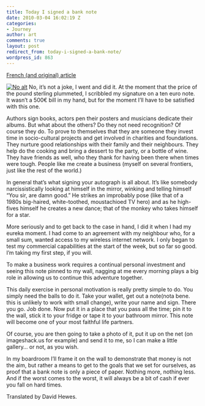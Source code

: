 ```yaml
---
title: Today I signed a bank note
date: 2010-03-04 16:02:19 Z
categories:
- Journey
author: art
comments: true
layout: post
redirect_from: today-i-signed-a-bank-note/
wordpress_id: 863
---
```


[French (and original) article](https://irz.fr/aujourdhui-jai-signe-un-billet-de-banque)

<a href="https://static.irz.fr/2010/03/cash-wad.jpg"><img alt="No alt" data-src="https://static.irz.fr/2010/03/cash-wad-300x225.jpg" src="https://static.irz.fr/thumb.php?size=<100&crop=0&src=https://static.irz.fr/2010/03/cash-wad-300x225.jpg" /></a> No, it’s not a joke, I went and did it.  At the moment that the price of the pound sterling plummeted, I scribbled my signature on a ten euro note.  It wasn’t a 500€ bill in my hand, but for the moment I’ll have to be satisfied with this one.

Authors sign books, actors pen their posters and musicians dedicate their albums.  But what about the others?  Do they not need recognition?  Of course they do.  To prove to themselves that they are someone they invest time in socio-cultural projects and get involved in charities and foundations.  They nurture good relationships with their family and their neighbours.  They help do the cooking and bring a dessert to the party, or a bottle of wine.  They have friends as well, who they thank for having been there when times were tough.  People like me create a business (myself on several frontiers, just like the rest of the world.)<!-- more -->

In general that’s what signing your autograph is all about.  It’s like somebody narcissistically looking at himself in the mirror, winking and telling himself “You sir, are damn good.”  He strikes an improbably pose (like that of a 1980s big-haired, white-toothed, moustachioed TV hero) and as he high-fives himself he creates a new dance; that of the monkey who takes himself for a star.

More seriously and to get back to the case in hand, I did it when I had my eureka moment.  I had come to an agreement with my neighbour who, for a small sum, wanted access to my wireless internet network.  I only began to test my commercial capabilities at the start of the week, but so far so good.  I’m taking my first step, if you will.

To make a business work requires a continual personal investment and seeing this note pinned to my wall, nagging at me every morning plays a big role in allowing us to continue this adventure together.

This daily exercise in personal motivation is really pretty simple to do.  You simply need the balls to do it.  Take your wallet, get out a note(nota bene. this is unlikely to work with small change), write your name and sign.  There you go.  Job done.  Now put it in a place that you pass all the time; pin it to the wall, stick it to your fridge or tape it to your bathroom mirror.  This note will become one of your most faithful life partners.

Of course, you are then going to take a photo of it, put it up on the net (on imageshack.us for example) and send it to me, so I can make a little gallery… or not, as you wish.

In my boardroom I’ll frame it on the wall to demonstrate that money is not the aim, but rather a means to get to the goals that we set for ourselves, as proof that a bank note is only a piece of paper.  Nothing more, nothing less.  And if the worst comes to the worst, it will always be a bit of cash if ever you fall on hard times.

Translated by David Hewes.
